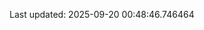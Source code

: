 <!-- lastfm -->
<p align="center"></p>

<!--START_SECTION:last-updated-->
Last updated: 2025-09-20 00:48:46.746464
<!--END_SECTION:last-updated-->